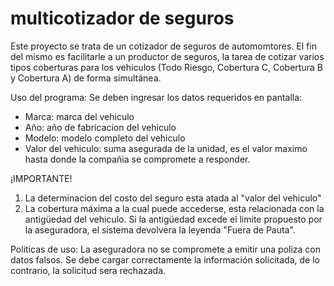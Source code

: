 # multicotizador de seguros

Este proyecto se trata de un cotizador de seguros de automomtores.
El fin del mismo es facilitarle a un productor de seguros, la tarea de cotizar varios tipos coberturas para los vehiculos (Todo Riesgo, Cobertura C, Cobertura B y Cobertura A) de forma simultánea.

Uso del programa:
Se deben ingresar los datos requeridos en pantalla:
  * Marca: marca del vehiculo
  * Año: año de fabricacion del vehiculo
  * Modelo: modelo completo del vehiculo
  * Valor del vehiculo: suma asegurada de la unidad, es el valor maximo hasta donde la compañia se compromete a responder.

¡IMPORTANTE!
  1) La determinacion del costo del seguro esta atada al "valor del vehiculo"
  2) La cobertura máxima a la cual puede accederse, esta relacionada con la antigüedad del vehiculo. Si la antigüedad excede el limite propuesto por la aseguradora, el sistema devolvera la leyenda "Fuera de Pauta".


Politicas de uso:
  La aseguradora no se compromete a emitir una poliza con datos falsos. Se debe cargar correctamente la información solicitada, de lo contrario, la solicitud sera rechazada.


